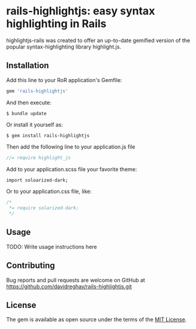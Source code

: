 # rails-highlightjs: easy syntax highlighting in Rails

highlightjs-rails was created to offer an up-to-date gemified version of the popular syntax-highlighting library highlight.js.

## Installation

Add this line to your RoR application's Gemfile:

```ruby
gem 'rails-highlightjs'
```

And then execute:

    $ bundle update

Or install it yourself as:

    $ gem install rails-highlightjs

Then add the following line to your application.js file

```javascript
//= require highlight_js
```

Add to your application.scss file your favorite theme:

```css
import soloarized-dark;
```

Or to your application.css file, like:

```css
/*
 *= require solarized-dark;
 */
```

## Usage

TODO: Write usage instructions here

## Contributing

Bug reports and pull requests are welcome on GitHub at https://github.com/davidreghay/rails-highlightjs.git


## License

The gem is available as open source under the terms of the [MIT License](http://opensource.org/licenses/MIT).

